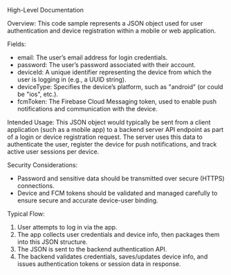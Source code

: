 High-Level Documentation

Overview:
This code sample represents a JSON object used for user authentication and device registration within a mobile or web application.

Fields:

- email: The user’s email address for login credentials.
- password: The user’s password associated with their account.
- deviceId: A unique identifier representing the device from which the user is logging in (e.g., a UUID string).
- deviceType: Specifies the device’s platform, such as "android" (or could be "ios", etc.).
- fcmToken: The Firebase Cloud Messaging token, used to enable push notifications and communication with the device.

Intended Usage:
This JSON object would typically be sent from a client application (such as a mobile app) to a backend server API endpoint as part of a login or device registration request. The server uses this data to authenticate the user, register the device for push notifications, and track active user sessions per device.

Security Considerations:

- Password and sensitive data should be transmitted over secure (HTTPS) connections.
- Device and FCM tokens should be validated and managed carefully to ensure secure and accurate device-user binding.

Typical Flow:

1. User attempts to log in via the app.
2. The app collects user credentials and device info, then packages them into this JSON structure.
3. The JSON is sent to the backend authentication API.
4. The backend validates credentials, saves/updates device info, and issues authentication tokens or session data in response.
